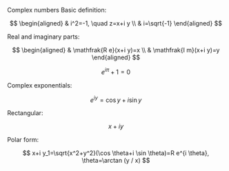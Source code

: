 Complex numbers
Basic definition:

$$
\begin{aligned}
& i^2=-1, \quad z=x+i y \\
& i=\sqrt{-1}
\end{aligned}
$$


Real and imaginary parts:

$$
\begin{aligned}
& \mathfrak{R e}(x+i y)=x \\
& \mathfrak{I m}(x+i y)=y
\end{aligned}
$$

$$
e^{i \pi}+1=0
$$


Complex exponentials:

$$
e^{i y}=\cos y+i \sin y
$$

Rectangular: 

$$
x+iy
$$

Polar form: 

$$
x+i y_1=\sqrt{x^2+y^2}(\cos \theta+i \sin \theta)=R e^{i \theta}, \theta=\arctan (y / x)
$$

